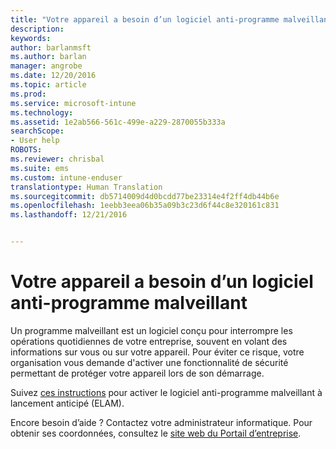 ```yaml
---
title: "Votre appareil a besoin d’un logiciel anti-programme malveillant | Microsoft Docs"
description: 
keywords: 
author: barlanmsft
ms.author: barlan
manager: angrobe
ms.date: 12/20/2016
ms.topic: article
ms.prod: 
ms.service: microsoft-intune
ms.technology: 
ms.assetid: 1e2ab566-561c-499e-a229-2870055b333a
searchScope:
- User help
ROBOTS: 
ms.reviewer: chrisbal
ms.suite: ems
ms.custom: intune-enduser
translationtype: Human Translation
ms.sourcegitcommit: db5714009d4d0bcdd77be23314e4f2ff4db44b6e
ms.openlocfilehash: 1eebb3eea06b35a09b3c23d6f44c8e320161c831
ms.lasthandoff: 12/21/2016


---
```


# <a name="your-device-needs-antimalware-software"></a>Votre appareil a besoin d’un logiciel anti-programme malveillant

Un programme malveillant est un logiciel conçu pour interrompre les opérations quotidiennes de votre entreprise, souvent en volant des informations sur vous ou sur votre appareil. Pour éviter ce risque, votre organisation vous demande d'activer une fonctionnalité de sécurité permettant de protéger votre appareil lors de son démarrage.

Suivez [ces instructions](https://gallery.technet.microsoft.com/How-to-turn-on-Early-84552ec5) pour activer le logiciel anti-programme malveillant à lancement anticipé (ELAM). 

Encore besoin d’aide ? Contactez votre administrateur informatique. Pour obtenir ses coordonnées, consultez le [site web du Portail d’entreprise](http://portal.manage.microsoft.com).

